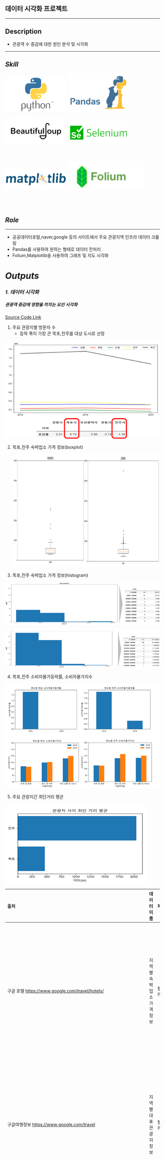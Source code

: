 ## 데이터 시각화 프로젝트
---
## Description



- 관광객 수 증감에 대한 원인 분석 및 시각화


***
## ***Skill***

<div>
<img src='README.assets/Python-Symbol.png' width=200px >
<img src='README.assets/pandas.jpeg' width=200px>
<br></br>
<img src='README.assets/bs.png' width=200px>
<img src='README.assets/selenium_logo.png' width=200px>
<br></br>
<br></br>
<img src='README.assets/matplotlib.png' width=200px>
<img src='README.assets/folium.png' width=250px>
<br></br>
<br></br>

</span>
</div>




## ***Role***
---

- 공공데이터포털,naver,google 등의 사이트에서 주요 관광지역 인프라 데이터 크롤링
- Pandas를 사용하여 원하는 형태로 데이터 전처리
- Folium,Matplotlib을 사용하여 그래프 및 지도 시각화




# ***Outputs***

### *1. 데이터 시각화*                   

##### 관광객 증감에 영향을 끼치는 요인 시각화

   
[Source Code Link](https://github.com/ankiyong/first_project/tree/master/1_Code)
    

1. 주요 관광지별 방문자 수
   - 등락 폭이 가장 큰 목포,전주를 대상 도시로 선정

![image-20211130234212225](README.assets/image-20211130234212225.png)

2. 목포,전주 숙박업소 가격 정보(boxplot)

   ![image-20211130224833240](README.assets/image-20211130224833240.png)

3. 목포,전주 숙박업소 가격 정보(histogram)

![image-20211130224855254](README.assets/image-20211130224855254.png)

![image-20211130224934868](README.assets/image-20211130224934868.png)

4. 목포,전주 소비자물가등락률, 소비자물가지수

![image-20211130224444474](README.assets/image-20211130224444474.png)

5. 주요 관광지간 최단거리 평균

![image-20211130224427994](README.assets/image-20211130224427994.png)


  
    






| **출처**                                                     | **데이터이름**                            | **제공형태**    | **요약**                                                     |
| :---------------------------------------------------- | :---------------------------------------- | :-------------------------- | ------------------------------------------------------------ |
| 구글  호텔 https://www.google.com/travel/hotels/             | 지역별  숙박업소 가격 정보                | 웹  크롤링(CSV) | 지역별  숙박업소의 가격정보를 웹 크롤링을 통해 조사          |
| 구글여행정보     https://www.google.com/travel               | 지역별  대표 관광지 정보                  | 웹  크롤링(CSV) | 지역별  대표 관광지의 정보를 웹 크롤링을 통해 조사           |
| 네이버지도     https://www.map.naver.com                     | 지역별  대표 관광지 인근 버스 정류장 정보 | 웹  크롤링(CSV) | 지역별  대표 관광지 인근 버스 정류장 정보를 웹 크롤링을 통해 조사 |
| 한국관광  데이터랩     https://datalab.visitkorea.or.kr/datalab/portal/bda/getByRegnAna.do | 지역별  방문자수 비교                     | API(CSV)        | 지역별  연간방문자 수 통계                                   |
| 공공데이터포털     https://www.data.go.kr/data/15012896/standard.do | 거점도시공영주차장                        | API(CSV)        | 지역별  공영주차장 정보                                      |
| 구글여행정보     https://www.google.com/travel               | 관광지  위도 경도                         | 웹  크롤링(CSV) | 구글맵스를  이용해 관광지의 위도 경도를 추출                 |
| 구글여행정보     https://www.google.com/travel               | 관광지  사이 거리                         | 웹  크롤링(CSV) | 관광지  위도 경도를 계산해 관광지 사이 거리를 계산           |
| 트립어드바이저     https://www.tripadvisor.co.kr/Attractions-g1074117-Activities-Mokpo_Jeollanam_do.html | 목포  주요 관광지                         | 웹  크롤링(CSV) | 목포  주요 관광지에 대한 정보를 csv 파일로 제공받은 후 일부 추출 |
| 네이버지도     https://naver.com                             | 진도  주요 관광지                         | 웹  크롤링(CSV) | 진도  주요 관광지에 대한 정보를 웹 서치 후 일부 추출 csv 파일 변환 |
| 국가통계포털     https://kosis.kr/search/search.do           | 소비자물가지수                            | API(CSV)        | 소비자물가지수  정보를 csv  파일로  제공받은 후 시각화 작업  |
| 국가통계포털     https://kosis.kr/search/search.do           | 소비자물가등락률                          | API(CSV)        | 소비자물가등락률  정보를 csv  파일로  제공받은 후 시각화 작업 |
